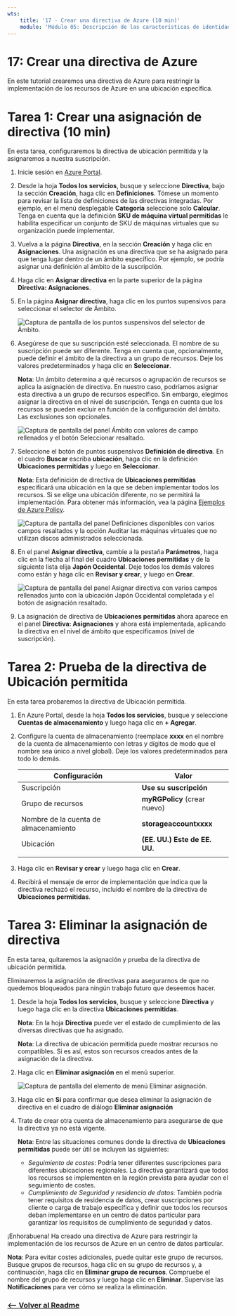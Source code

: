 ```yaml
---
wts:
    title: '17 - Crear una directiva de Azure (10 min)'
    module: 'Módulo 05: Descripción de las características de identidad, gobernanza, privacidad y cumplimiento'
---
```

# 17: Crear una directiva de Azure

En este tutorial crearemos una directiva de Azure para restringir la implementación de los recursos de Azure en una ubicación específica.

# Tarea 1: Crear una asignación de directiva (10 min)

En esta tarea, configuraremos la directiva de ubicación permitida y la asignaremos a nuestra suscripción. 

1. Inicie sesión en [Azure Portal](https://portal.azure.com).

2. Desde la hoja **Todos los servicios**, busque y seleccione **Directiva**, bajo la sección **Creación**, haga clic en **Definiciones**.  Tómese un momento para revisar la lista de definiciones de las directivas integradas. Por ejemplo, en el menú desplegable **Categoría** seleccione solo **Calcular**. Tenga en cuenta que la definición **SKU de máquina virtual permitidas** le habilita especificar un conjunto de SKU de máquinas virtuales que su organización puede implementar.

3. Vuelva a la página **Directiva**, en la sección **Creación** y haga clic en **Asignaciones**. Una asignación es una directiva que se ha asignado para que tenga lugar dentro de un ámbito específico. Por ejemplo, se podría asignar una definición al ámbito de la suscripción. 

4. Haga clic en **Asignar directiva** en la parte superior de la página **Directiva: Asignaciones**.

5. En la página **Asignar directiva**, haga clic en los puntos supensivos para seleccionar el selector de Ámbito.

    ![Captura de pantalla de los puntos suspensivos del selector de Ámbito.](../images/1401.png)

6. Asegúrese de que su suscripción esté seleccionada. El nombre de su suscripción puede ser diferente. Tenga en cuenta que, opcionalmente, puede definir el ámbito de la directiva a un grupo de recursos. Deje los valores predeterminados y haga clic en **Seleccionar**. 

    **Nota**: Un ámbito determina a qué recursos o agrupación de recursos se aplica la asignación de directiva. En nuestro caso, podríamos asignar esta directiva a un grupo de recursos específico. Sin embargo, elegimos asignar la directiva en el nivel de suscripción. Tenga en cuenta que los recursos se pueden excluir en función de la configuración del ámbito. Las exclusiones son opcionales.

    ![Captura de pantalla del panel Ámbito con valores de campo rellenados y el botón Seleccionar resaltado. ](../images/1402.png)

7. Seleccione el botón de puntos suspensivos **Definición de directiva**. En el cuadro **Buscar** escriba **ubicación**, haga clic en la definición **Ubicaciones permitidas** y luego en **Seleccionar**.

    **Nota**: Esta definición de directiva de **Ubicaciones permitidas** especificará una ubicación en la que se deben implementar todos los recursos. Si se elige una ubicación diferente, no se permitirá la implementación. Para obtener más información, vea la página [Ejemplos de Azure Policy](https://docs.microsoft.com/es-es/azure/governance/policy/samples/index).

   ![Captura de pantalla del panel Definiciones disponibles con varios campos resaltados y la opción Auditar las máquinas virtuales que no utilizan discos administrados seleccionada.](../images/1403.png)

8.  En el panel **Asignar directiva**, cambie a la pestaña **Parámetros**, haga clic en la flecha al final del cuadro **Ubicaciones permitidas** y de la siguiente lista elija **Japón Occidental**. Deje todos los demás valores como están y haga clic en **Revisar y crear**, y luego en **Crear**.

    ![Captura de pantalla del panel Asignar directiva con varios campos rellenados junto con la ubicación Japón Occidental completada y el botón de asignación resaltado.](../images/1404.png)

9. La asignación de directiva de **Ubicaciones permitidas** ahora aparece en el panel **Directiva: Asignaciones** y ahora está implementada, aplicando la directiva en el nivel de ámbito que especificamos (nivel de suscripción).

# Tarea 2: Prueba de la directiva de Ubicación permitida

En esta tarea probaremos la directiva de Ubicación permitida. 

1. En Azure Portal, desde la hoja **Todos los servicios**, busque y seleccione **Cuentas de almacenamiento** y luego haga clic en **+ Agregar**.

2. Configure la cuenta de almacenamiento (reemplace **xxxx** en el nombre de la cuenta de almacenamiento con letras y dígitos de modo que el nombre sea único a nivel global). Deje los valores predeterminados para todo lo demás. 

    | Configuración | Valor | 
    | --- | --- |
    | Suscripción | **Use su suscripción** |
    | Grupo de recursos | **myRGPolicy** (crear nuevo) |
    | Nombre de la cuenta de almacenamiento | **storageaccountxxxx** |
    | Ubicación | **(EE. UU.) Este de EE. UU.** |
    | | |

3. Haga clic en **Revisar y crear** y luego haga clic en **Crear**. 

4. Recibirá el mensaje de error de implementación que indica que la directiva rechazó el recurso, incluido el nombre de la directiva de **Ubicaciones permitidas**.

# Tarea 3: Eliminar la asignación de directiva

En esta tarea, quitaremos la asignación y prueba de la directiva de ubicación permitida. 

Eliminaremos la asignación de directivas para asegurarnos de que no quedemos bloqueados para ningún trabajo futuro que deseemos hacer.

1. Desde la hoja **Todos los servicios**, busque y seleccione **Directiva** y luego haga clic en la directiva **Ubicaciones permitidas**.

    **Nota**: En la hoja **Directiva** puede ver el estado de cumplimiento de las diversas directivas que ha asignado.

    **Nota**: La directiva de ubicación permitida puede mostrar recursos no compatibles. Si es así, estos son recursos creados antes de la asignación de la directiva.

2. Haga clic en **Eliminar asignación** en el menú superior.

   ![Captura de pantalla del elemento de menú Eliminar asignación.](../images/1407.png)

3. Haga clic en **Sí** para confirmar que desea eliminar la asignación de directiva en el cuadro de diálogo **Eliminar asignación**

4. Trate de crear otra cuenta de almacenamiento para asegurarse de que la directiva ya no está vigente.

    **Nota**: Entre las situaciones comunes donde la directiva de **Ubicaciones permitidas** puede ser útil se incluyen las siguientes: 
    - *Seguimiento de costes*: Podría tener diferentes suscripciones para diferentes ubicaciones regionales. La directiva garantizará que todos los recursos se implementen en la región prevista para ayudar con el seguimiento de costes. 
    - *Cumplimiento de Seguridad y residencia de datos*: También podría tener requisitos de residencia de datos, crear suscripciones por cliente o carga de trabajo específica y definir que todos los recursos deban implementarse en un centro de datos particular para garantizar los requisitos de cumplimiento de seguridad y datos.

¡Enhorabuena! Ha creado una directiva de Azure para restringir la implementación de los recursos de Azure en un centro de datos particular.

**Nota**: Para evitar costes adicionales, puede quitar este grupo de recursos. Busque grupos de recursos, haga clic en su grupo de recursos y, a continuación, haga clic en **Eliminar grupo de recursos**. Compruebe el nombre del grupo de recursos y luego haga clic en **Eliminar**. Supervise las **Notificaciones** para ver cómo se realiza la eliminación.


### [<-- Volver al Readme](../../../readme.md)